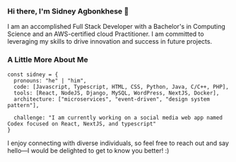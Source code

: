 ### Hi there, I'm Sidney Agbonkhese 👋
I am an accomplished Full Stack Developer with a Bachelor's in Computing Science and an AWS-certified cloud Practitioner. I am committed to leveraging my skills to drive innovation and success in future projects.

### A Little More About Me
  ```
  const sidney = {
    pronouns: "he" | "him",
    code: [Javascript, Typescript, HTML, CSS, Python, Java, C/C++, PHP],
    tools: [React, NodeJS, Django, MySQL, WordPress, NextJS, Docker],
    architecture: ["microservices", "event-driven", "design system pattern"],
   
    challenge: "I am currently working on a social media web app named Codex focused on React, NextJS, and typescript"
}
```
I enjoy connecting with diverse individuals, so feel free to reach out and say hello—I would be delighted to get to know you better! :)
